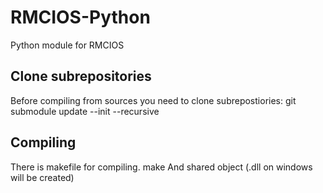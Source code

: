 # RMCIOS-Python
Python module for RMCIOS

## Clone subrepositories
Before compiling from sources you need to clone subrepostiories:
git submodule update --init --recursive

## Compiling
There is makefile for compiling.
make
And shared object (.dll on windows will be created)


